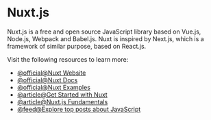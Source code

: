 # Nuxt.js

Nuxt.js is a free and open source JavaScript library based on Vue.js, Node.js, Webpack and Babel.js. Nuxt is inspired by Next.js, which is a framework of similar purpose, based on React.js.

Visit the following resources to learn more:

- [@official@Nuxt Website](https://nuxt.com/)
- [@official@Nuxt Docs](https://nuxt.com/docs/getting-started/introduction)
- [@official@Nuxt Examples](https://nuxt.com/docs/examples/essentials/hello-world)
- [@article@Get Started with Nuxt](https://explorers.netlify.com/learn/get-started-with-nuxt)
- [@article@Nuxt.js Fundamentals](https://vueschool.io/courses/nuxtjs-fundamentals)
- [@feed@Explore top posts about JavaScript](https://app.daily.dev/tags/javascript?ref=roadmapsh)
